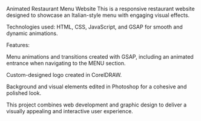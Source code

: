 Animated Restaurant Menu Website
This is a responsive restaurant website designed to showcase an Italian-style menu with engaging visual effects.

Technologies used: HTML, CSS, JavaScript, and GSAP for smooth and dynamic animations.

Features:

Menu animations and transitions created with GSAP, including an animated entrance when navigating to the MENU section.

Custom-designed logo created in CorelDRAW.

Background and visual elements edited in Photoshop for a cohesive and polished look.

This project combines web development and graphic design to deliver a visually appealing and interactive user experience.


